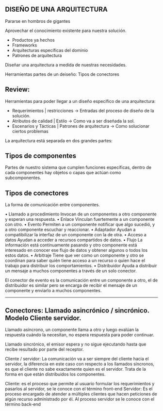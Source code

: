 ## DISEÑO DE UNA ARQUITECTURA

Pararse en hombros de gigantes

Aprovechar el conocimiento existente para nuestra solución.

- Productos ya hechos
- Frameworks
- Arquitecturas específicas del dominio
- Patrones de arquitectura

Diseñar una arquitectura a medida de nuestras necesidades.

Herramientas  partes de un deiseño: Tipos de conectores

## Review:
Herramientas para poder llegar a un diseño específico de una arquitectura:

- Requerimientos | restricciones -> Entradas del proceso de diseño de la solución.
- Atributos de calidad | Estilo -> Como va a ser diseñada la sol.
- Escenarios y Tácticas | Patrones de arquitectura -> Como solucionar ciertos problemas

La arquitectura está separada en dos grandes partes:

## Tipos de componentes

Partes de nuestro sistema que cumplen funciones específicas, dentro de cada componentes hay objetos o capas que actúan como subcomponentes.

## Tipos de conectores

La forma de comunicación entre componentes.

• Llamado a procedimiento
Invocan de un componentes a otro componente y esperan una respuesta.
• Enlace
Vinculan fuertemente a un componente con otro.
• Evento
Permiten a un componente notificar que algo sucedió, y a otro componente escuchar y reaccionar.
• Adaptador
Ayudan a compatibilizar la interfaz de un componente con la de otra.
• Acceso a datos
Ayudan a acceder a recursos compartidos de datos.
• Flujo
La información está continuamente pasando y otro componente está interesado en conocer ese flujo de datos y obtener algunos o todos los estos datos.
• Arbitraje
Tiene que ver como un componente y otro se coordinan para saber quién tiene acceso a un recurso o quien hace el trabajo para distribuir los comportamientos.
• Distribuidor
Ayuda a distribuir un mensaje a muchos componentes a través de un solo conector.

El conector de evento es la comunicación entre un componente a otro, el de distribuidor es similar pero se encarga de recibir el mensaje de un componente y enviarlo a muchos componentes.

----------------------------------

## Conectores: Llamado asincrónico / sincrónico. Modelo Cliente servidor.

Llamado asíncrono, un componente llama a otro y luego evalúan la respuesta cuándo la necesitan, no espera respuesta para poder continuar.

Llamado sincrónico, el emisor espera y no sigue ejecutando hasta que recibe resultado por parte del receptor.

Cliente / servidor: La comunicación va a ser siempre del cliente hacia el servidor, la diferencia en este caso con respecto a los llamados síncronos, es que el cliente no sabe exactamente quien es el servidor. Trata de la forma en que están distribuidos los componentes.

Cliente: es  el  proceso  que  permite  al  usuario  formular  los  requerimientos  y  pasarlos  al  servidor, se le conoce con el término front-end
Servidor: Es  el  proceso  encargado  de  atender  a  múltiples  clientes  que  hacen  peticiones  de  algún  recurso administrado por él. Al proceso servidor se le conoce con el término back-end


